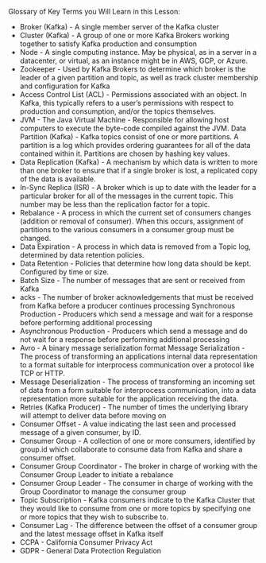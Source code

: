 Glossary of Key Terms you Will Learn in this Lesson:

- Broker (Kafka) - A single member server of the Kafka cluster
- Cluster (Kafka) - A group of one or more Kafka Brokers working together to satisfy Kafka production and consumption
- Node - A single computing instance. May be physical, as in a server in a datacenter, or virtual, as an instance might be in AWS, GCP, or Azure.
- Zookeeper - Used by Kafka Brokers to determine which broker is the leader of a given partition and topic, as well as track cluster membership and configuration for Kafka
- Access Control List (ACL) - Permissions associated with an object. In Kafka, this typically refers to a user’s permissions with respect to production and consumption, and/or the topics themselves.
- JVM - The Java Virtual Machine - Responsible for allowing host computers to execute the byte-code compiled against the JVM.
Data Partition (Kafka) - Kafka topics consist of one or more partitions. A partition is a log which provides ordering guarantees for all of the data contained within it. Partitions are chosen by hashing key values.
- Data Replication (Kafka) - A mechanism by which data is written to more than one broker to ensure that if a single broker is lost, a replicated copy of the data is available.
- In-Sync Replica (ISR) - A broker which is up to date with the leader for a particular broker for all of the messages in the current topic. This number may be less than the replication factor for a topic.
- Rebalance - A process in which the current set of consumers changes (addition or removal of consumer). When this occurs, assignment of partitions to the various consumers in a consumer group must be changed.
- Data Expiration - A process in which data is removed from a Topic log, determined by data retention policies.
- Data Retention - Policies that determine how long data should be kept. Configured by time or size.
- Batch Size - The number of messages that are sent or received from Kafka
- acks - The number of broker acknowledgements that must be received from Kafka before a producer continues processing
Synchronous Production - Producers which send a message and wait for a response before performing additional processing
- Asynchronous Production - Producers which send a message and do not wait for a response before performing additional processing
- Avro - A binary message serialization format
Message Serialization - The process of transforming an applications internal data representation to a format suitable for interprocess communication over a protocol like TCP or HTTP.
- Message Deserialization - The process of transforming an incoming set of data from a form suitable for interprocess communication, into a data representation more suitable for the application receiving the data.
- Retries (Kafka Producer) - The number of times the underlying library will attempt to deliver data before moving on
- Consumer Offset - A value indicating the last seen and processed message of a given consumer, by ID.
- Consumer Group - A collection of one or more consumers, identified by group.id which collaborate to consume data from Kafka and share a consumer offset.
- Consumer Group Coordinator - The broker in charge of working with the Consumer Group Leader to initiate a rebalance
- Consumer Group Leader - The consumer in charge of working with the Group Coordinator to manage the consumer group
- Topic Subscription - Kafka consumers indicate to the Kafka Cluster that they would like to consume from one or more topics by specifying one or more topics that they wish to subscribe to.
- Consumer Lag - The difference between the offset of a consumer group and the latest message offset in Kafka itself
- CCPA - California Consumer Privacy Act
- GDPR - General Data Protection Regulation